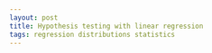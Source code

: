 ```yaml
---
layout: post
title: Hypothesis testing with linear regression
tags: regression distributions statistics
---
```


